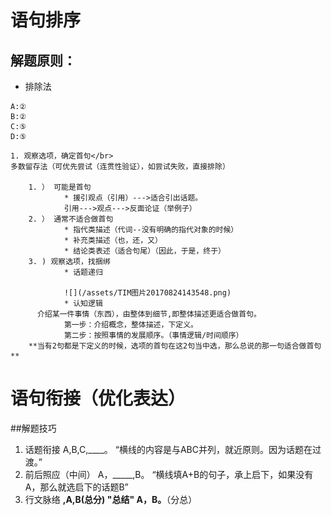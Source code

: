 
# 语句排序
## 解题原则：

*   排除法

```
A:②
B:②
C:⑤
D:⑤
```

    1. 观察选项，确定首句</br>
    多数留存法（可优先尝试（连贯性验证），如尝试失败，直接排除）
    
        1. ） 可能是首句
                * 援引观点（引用）--->适合引出话题。
                引用--->观点--->反面论证（举例子）
        2. ） 通常不适合做首句 
                * 指代类描述（代词--没有明确的指代对象的时候）
                * 补充类描述（也，还，又）
                * 结论类表述（适合句尾）（因此，于是，终于）
        3. ) 观察选项，找捆绑
                * 话题递归
                
                ![](/assets/TIM图片20170824143548.png)
                * 认知逻辑
          介绍某一件事情（东西），由整体到细节,即整体描述更适合做首句。
                第一步：介绍概念，整体描述，下定义。
                第二步：按照事情的发展顺序。（事情逻辑/时间顺序）
        **当有2句都是下定义的时候，选项的首句在这2句当中选，那么总说的那一句适合做首句**
 
                
                              
                                                          
# 语句衔接（优化表达）
##解题技巧
1. 话题衔接
A,B,C,____。
“横线的内容是与ABC并列，就近原则。因为话题在过渡。”
2. 前后照应（中间）
A，_____,B。
“横线填A+B的句子，承上启下，如果没有A，那么就选启下的话题B”
3. 行文脉络
____,A,B(总分)
"总结"
 A，B。____（分总）
 









